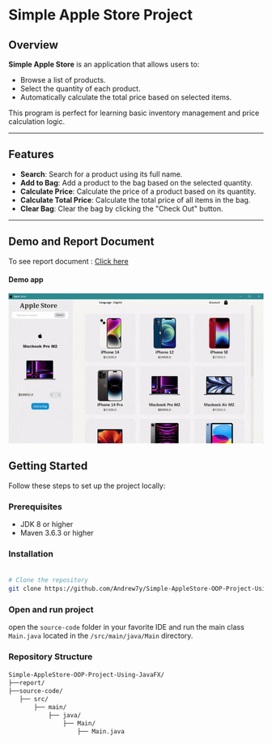 # Simple Apple Store Project
## Overview

**Simple Apple Store** is an application that allows users to:
- Browse a list of products.
- Select the quantity of each product.
- Automatically calculate the total price based on selected items.

This program is perfect for learning basic inventory management and price calculation logic.

---

##  Features

- **Search**: Search for a product using its full name.
- **Add to Bag**: Add a product to the bag based on the selected quantity.
- **Calculate Price**: Calculate the price of a product based on its quantity.
- **Calculate Total Price**: Calculate the total price of all items in the bag.
- **Clear Bag**: Clear the bag by clicking the "Check Out" button.


---
## Demo and Report Document
 To see report document : [Click here](report/รายงาน%20Simple%20Apple%20Store%20Project.pdf)
#### Demo app 
![Project Demo](report/demo.gif)

## Getting Started

Follow these steps to set up the project locally:

### Prerequisites
- JDK 8 or higher
- Maven 3.6.3 or higher

### Installation
```bash

# Clone the repository
git clone https://github.com/Andrew7y/Simple-AppleStore-OOP-Project-Using-JavaFX.git
```
### Open and run project
open the `source-code` folder in your favorite IDE and run the main class `Main.java` located in the `/src/main/java/Main` directory.

### Repository Structure
```
Simple-AppleStore-OOP-Project-Using-JavaFX/
├──report/
├──source-code/
   ├── src/
       ├── main/
           ├── java/
               ├── Main/
                   ├── Main.java
```


